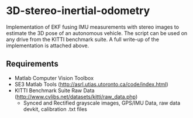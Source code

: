 # 3D-stereo-inertial-odometry
Implementation of EKF fusing IMU measurements with stereo images to estimate the 3D pose of an autonomous vehicle. The script can be used on any drive from the KITTI benchmark suite. A full write-up of the implementation is attached above.


## Requirements
- Matlab Computer Vision Toolbox
- SE3 Matlab Tools (http://asrl.utias.utoronto.ca/code/index.html)
- KITTI Benchmark Suite Raw Data (http://www.cvlibs.net/datasets/kitti/raw_data.php)
  - Synced and Rectified grayscale images, GPS/IMU Data, raw data devkit, calibration .txt files
